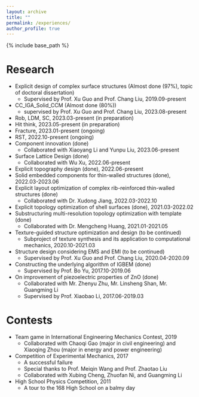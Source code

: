 ```yaml
---
layout: archive
title: ""
permalink: /experiences/
author_profile: true
---
```



{% include base_path %}

Research
======
* Explicit design of complex surface structures (Almost done (97%), topic of doctoral dissertation)
  * Supervised by Prof. Xu Guo and Prof. Chang Liu, 2019.09-present
* CC_IGA_Solid_CCM (Almost done (80%))
  * supervised by Prof. Xu Guo and Prof. Chang Liu, 2023.08-present
* Rob, LDM, SC, 2023.03-present (in preparation)
* Hit think, 2023.05-present (in preparation)
* Fracture, 2023.01-present (ongoing)
* RST, 2022.10-present (ongoing)
* Component innovation (done)
  * Collaborated with Xiaoyang Li and Yunpu Liu, 2023.06-present
* Surface Lattice Design (done)
  * Collaborated with Wu Xu, 2022.06-present
* Explicit topography design (done), 2022.06-present
* Solid embedded components for thin-walled structures (done), 2022.03-2023.06
* Explicit layout optimization of complex rib-reinforced thin-walled structures (done)
  * Collaborated with Dr. Xudong Jiang, 2022.03-2022.10
* Explicit topology optimization of shell surfaces (done), 2021.03-2022.02
* Substructuring multi-resolution topology optimization with template (done)
  * Collaborated with Dr. Mengcheng Huang, 2021.01-2021.05
* Texture-guided structure optimization and design (to be continued)
  * Subproject of texture synthesis and its application to computational mechanics, 2020.10-2021.03
* Structure design considering EMS and EMI (to be continued)
  * Supervised by Prof. Xu Guo and Prof. Chang Liu,  2020.04-2020.09
* Constructing the underlying algorithm of IGBEM (done)
  * Supervised by Prof. Bo Yu, 2017.10-2019.06
* On improvement of piezoelectric properties of ZnO (done)
  * Collaborated with Mr. Zhenyu Zhu, Mr. Linsheng Shan, Mr. Guangming Li
  * Supervised by Prof. Xiaobao Li, 2017.06-2019.03

Contests
======
* Team game in International Engineering Mechanics Contest, 2019
  * Collaborated with Chaoqi Gao (major in civil engineering) and Xiaoqing Zhou (major in energy and power engineering)
* Competition of Experimental Mechanics, 2017
  * A successful failure
  * Special thanks to Prof. Meiqin Wang and Prof. Zhaotao Liu
  * Collaborated with Xubing Cheng, Zhuofan Ni, and Guangming Li
* High School Physics Competition, 2011
  * A tour to the 168 High School on a balmy day